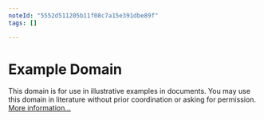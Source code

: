 ```yaml
---
noteId: "5552d511205b11f08c7a15e391dbe89f"
tags: []

---
```


# Example Domain
This domain is for use in illustrative examples in documents. You may use this domain in literature without prior coordination or asking for permission.
[More information...](https://www.iana.org/domains/example)

